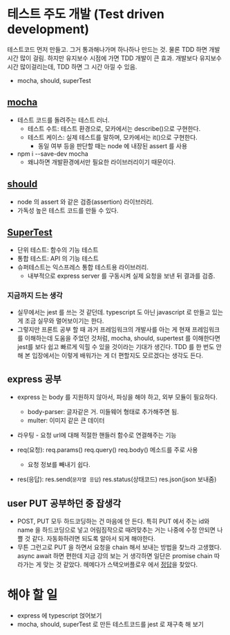 # 테스트 주도 개발 (Test driven development)

테스트코드 먼저 만들고. 그거 통과해나가며 하나하나 만드는 것.
물론 TDD 하면 개발시간 많이 걸림. 하지만 유지보수 시점에 가면 TDD 개발이 큰 효과. 개발보다 유지보수 시간 많이걸리는데, TDD 하면 그 시간 아낄 수 있음.

- mocha, should, superTest

## [mocha](https://mochajs.org)

- 테스트 코드를 돌려주는 테스트 러너.
  - 테스트 수트: 테스트 환경으로, 모카에서는 describe()으로 구현한다.
  - 테스트 케이스: 실제 테스트를 말하며, 모카에서는 it()으로 구현한다.
    - 동일 여부 등을 판단할 때는 node 에 내장된 assert 를 사용
- npm i --save-dev mocha
  - 왜냐하면 개발환경에서만 필요한 라이브러리이기 때문이다.

## [should](https://github.com/shouldjs/should.js)

- node 의 assert 와 같은 검증(assertion) 라이브러리.
- 가독성 높은 테스트 코드를 만들 수 있다.

## [SuperTest](https://www.npmjs.com/package/supertest)

- 단위 테스트: 함수의 기능 테스트
- 통합 테스트: API 의 기능 테스트
- 슈퍼테스트는 익스프레스 통합 테스트용 라이브러리.
  - 내부적으로 express server 를 구동시켜 실제 요청을 보낸 뒤 결과를 검증.

### 지금까지 드는 생각

- 실무에서는 jest 를 쓰는 것 같던데. typescript 도 아닌 javascript 로 만들고 있는 게 조금 실무와 멀어보이기는 한다.
- 그렇지만 프론트 공부 할 때 과거 프레임워크의 개발사를 아는 게 현재 프레임워크를 이해하는데 도움을 주었던 것처럼, mocha, should, supertest 를 이해한다면 jest를 보다 쉽고 빠르게 익힐 수 있을 것이라는 기대가 생긴다. TDD 를 한 번도 안 해 본 입장에서는 이렇게 배워가는 게 더 편할지도 모르겠다는 생각도 든다.

## express 공부

- express 는 body 를 지원하지 않아서, 파싱을 해야 하고, 외부 모듈이 필요하다.
  - body-parser: 글자같은 거. 미들웨어 형태로 추가해주면 됨.
  - multer: 이미지 같은 큰 데이터
- 라우팅 - 요청 url에 대해 적절한 핸들러 함수로 연결해주는 기능

- req(요청): req.params() req.query() req.body() 메소드를 주로 사용
  - 요청 정보를 빼내기 쉽다.
- res(응답): res.send(`문자열 응답`) res.status(상태코드) res.json(json 보내줌)

## user PUT 공부하던 중 잡생각

- POST, PUT 모두 하드코딩하는 건 마음에 안 든다. 특히 PUT 에서 주는 id와 name 을 하드코딩으로 넣고 어림짐작으로 때려맞추는 거는 나중에 수정 안되면 나쁠 것 같다. 자동화하려면 되도록 알아서 되게 해야한다.
- 무튼 그런고로 PUT 을 하면서 요청을 chain 해서 보내는 방법을 찾느라 고생했다. async await 하면 편한데 지금 강의 보는 거 생각하면 일단은 promise chain 따라가는 게 맞는 것 같았다. 헤메다가 스택오버플로우 에서 [정답](https://stackoverflow.com/questions/21089842/how-to-chain-http-calls-with-superagent-supertest)을 찾았다.

# 해야 할 일

- express 에 typescript 얹어보기
- mocha, should, superTest 로 만든 테스트코드를 jest 로 재구축 해 보기
